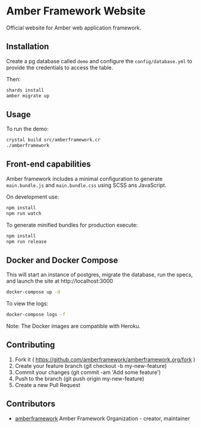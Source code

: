 # Amber Framework Website

Official website for Amber web application framework. 

## Installation

Create a pg database called `demo` and configure the `config/database.yml`
to provide the credentials to access the table.

Then:

```sh
shards install
amber migrate up
```

## Usage

To run the demo:

```sh
crystal build src/amberframework.cr
./amberframework
```

## Front-end capabilities

Amber framework includes a minimal configuration to generate `main.bundle.js` and `main.bundle.css` using SCSS ans JavaScript.

On development use:

```sh
npm install
npm run watch
```

To generate minified bundles for production execute:

```sh
npm install
npm run release
```

## Docker and Docker Compose

This will start an instance of postgres, migrate the database, run the specs,
and launch the site at http://localhost:3000

```sh
docker-compose up -d
```

To view the logs:

```sh
docker-compose logs -f
```

Note: The Docker images are compatible with Heroku.  

## Contributing

1. Fork it ( https://github.com/amberframework/amberframework.org/fork )
2. Create your feature branch (git checkout -b my-new-feature)
3. Commit your changes (git commit -am 'Add some feature')
4. Push to the branch (git push origin my-new-feature)
5. Create a new Pull Request

## Contributors

- [amberframework](https://github.com/amberframework) Amber Framework Organization - creator, maintainer
